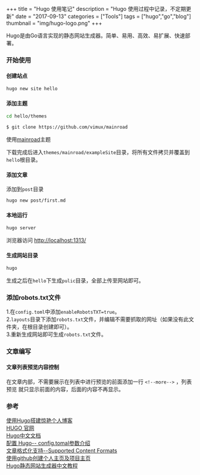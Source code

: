 +++
title = "Hugo 使用笔记"
description = "Hugo 使用过程中记录，不定期更新"
date = "2017-09-13"
categories = ["Tools"]
tags = ["hugo","go","blog"]
thumbnail = "img/hugo-logo.png"
+++


Hugo是由Go语言实现的静态网站生成器。简单、易用、高效、易扩展、快速部署。


<!--more-->

### 开始使用

#### 创建站点  

```bash
hugo new site hello 
```

#### 添加主题    

```bash
cd hello/themes

$ git clone https://github.com/vimux/mainroad
```

使用[mainroad](https://github.com/Vimux/Mainroad/)主题  

下载完成后进入`themes/mainroad/exampleSite`目录，将所有文件拷贝并覆盖到`hello`根目录。

#### 添加文章

添加到`post`目录

```bash
hugo new post/first.md
```

#### 本地运行

```bash
hugo server
```

浏览器访问 <http://localhost:1313/>

#### 生成网站目录

```bash
hugo
```

生成之后在`hello`下生成`pulic`目录，全部上传至网站即可。

### 添加robots.txt文件


1.在`config.toml`中添加`enableRobotsTXT=true`。  
2.`layouts`目录下添加`robots.txt`文件，并编辑不需要抓取的网址（如果没有此文件夹，在根目录创建即可）。  
3.重新生成网站即可生成`robots.txt`文件。  


### 文章编写

#### 文章列表预览内容控制

在文章内部，不需要展示在列表中进行预览的前面添加一行 `<!--more-->` ，列表预览
就只显示前面的内容，后面的内容不再显示。


### 参考  
[使用Hugo搭建惊艳个人博客](https://vinga.ml/hugo/)  
[HUGO 官网](https://gohugo.io/)  
[Hugo中文文档](http://www.gohugo.org/)   
[配置 Hugo-- config.tomal参数介绍](http://www.gohugo.org/doc/overview/configuration/)    
[文章格式化支持--Supported Content Formats](https://gohugo.io/content-management/formats/)  
[使用github创建个人主页及项目主页](https://blog.csdn.net/wangjianno2/article/details/78061662)  
[Hugo静态网站生成器中文教程](http://nanshu.wang/post/2015-01-31/)  


